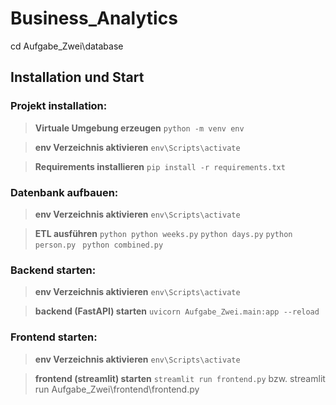 # Business_Analytics

cd Aufgabe_Zwei\database 

## Installation und Start
### Projekt installation:
> **Virtuale Umgebung erzeugen**
``` python -m venv env ```

> **env Verzeichnis aktivieren**
``` env\Scripts\activate ```

> **Requirements installieren**
``` pip install -r requirements.txt ```

### Datenbank aufbauen:
> **env Verzeichnis aktivieren**
``` env\Scripts\activate ```

> **ETL ausführen**
``` python python weeks.py ```
``` python days.py ```
``` python person.py ```
``` python combined.py```


### Backend starten:
> **env Verzeichnis aktivieren**
``` env\Scripts\activate ```

> **backend (FastAPI) starten** 
``` uvicorn Aufgabe_Zwei.main:app --reload ```

### Frontend starten:
> **env Verzeichnis aktivieren**
``` env\Scripts\activate ```

> **frontend (streamlit) starten**
``` streamlit run frontend.py ```
bzw. streamlit run Aufgabe_Zwei\frontend\frontend.py


